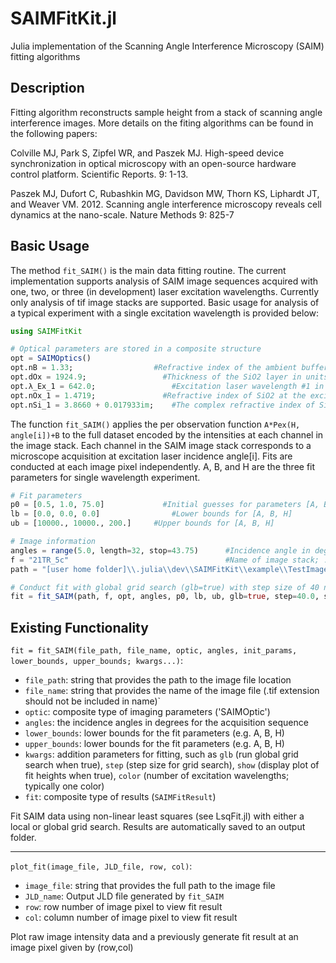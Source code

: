 # SAIMFitKit.jl
Julia implementation of the Scanning Angle Interference Microscopy (SAIM) fitting algorithms

## Description
Fitting algorithm reconstructs sample height from a stack of scanning angle interference images. More details on the fiting algorithms can be found in the following papers:

Colville MJ, Park S, Zipfel WR, and Paszek MJ. High-speed device synchronization in optical microscopy with an open-source hardware control platform. Scientific Reports. 9: 1-13. 

Paszek MJ, Dufort C, Rubashkin MG, Davidson MW, Thorn KS, Liphardt JT, and Weaver VM.  2012.  Scanning angle interference microscopy reveals cell dynamics at the nano-scale.  Nature Methods 9: 825-7

Basic Usage
-----------

The method `fit_SAIM()` is the main data fitting routine. The current implementation supports analysis of SAIM image sequences acquired with one, two, or three (in development) laser excitation wavelengths. Currently only analysis of tif image stacks are supported.  Basic usage for analysis of a typical experiment with a single excitation wavelength is provided below:

```julia
using SAIMFitKit

# Optical parameters are stored in a composite structure
opt = SAIMOptics()
opt.nB = 1.33;	                #Refractive index of the ambient buffer / cytoplasm
opt.dOx = 1924.9;	              #Thickness of the SiO2 layer in units of nm
opt.λ_Ex_1 = 642.0;		        	#Excitation laser wavelength #1 in units of nm
opt.nOx_1 = 1.4719;		          #Refractive index of SiO2 at the excitation wavelength
opt.nSi_1 = 3.8660 + 0.017933im;    #The complex refractive index of Si at the excitation wavelength
```
The function `fit_SAIM()` applies the per observation function `A*Pex(H, angle[i])+B` to the full dataset encoded by the intensities at each channel in the image stack.  Each channel in the SAIM image stack corresponds to a microscope acquisition at excitation laser incidence angle[i]. Fits are conducted at each image pixel independently. A, B, and H are the three fit parameters for single wavelength experiment.

```julia
# Fit parameters
p0 = [0.5, 1.0, 75.0]		      #Initial guesses for parameters [A, B, H]
lb = [0.0, 0.0, 0.0]			    #Lower bounds for [A, B, H]
ub = [10000., 10000., 200.]		#Upper bounds for [A, B, H]

# Image information
angles = range(5.0, length=32, stop=43.75)	    #Incidence angle in degrees for each image frame	
f = "21TR_5c"                                   #Name of image stack; .tif extension should not be included in the image name
path = "[user home folder]\\.julia\\dev\\SAIMFitKit\\example\\TestImages" #Path to image file location

# Conduct fit with global grid search (glb=true) with step size of 40 nm (step=40.0) and displaying the plot of the fit heights (show=true)
fit = fit_SAIM(path, f, opt, angles, p0, lb, ub, glb=true, step=40.0, show=true)
```

Existing Functionality
----------------------

`fit = fit_SAIM(file_path, file_name, optic, angles, init_params, lower_bounds, upper_bounds; kwargs...)`:

* `file_path`: string that provides the path to the image file location
* `file_name`: string that provides the name of the image file (.tif extension should not be included in name)`
* `optic`: composite type of imaging parameters ('SAIMOptic')
* `angles`: the incidence angles in degrees for the acquisition sequence 
* `lower_bounds`: lower bounds for the fit parameters (e.g. A, B, H)
* `upper_bounds`: lower bounds for the fit parameters (e.g. A, B, H)
* `kwargs`: addition parameters for fitting, such as `glb` (run global grid search when true), `step` (step size for grid search), `show` (display plot of fit heights when true), `color` (number of excitation wavelengths; typically one color)
* `fit`: composite type of results (`SAIMFitResult`)

Fit SAIM data using non-linear least squares (see LsqFit.jl) with either a local or global grid search. Results are automatically saved to an output folder. 

----

`plot_fit(image_file, JLD_file, row, col)`:

* `image_file`: string that provides the full path to the image file
* `JLD_name`: Output JLD file generated by `fit_SAIM`
* `row`: row number of image pixel to view fit result 
* `col`: column number of image pixel to view fit result 

Plot raw image intensity data and a previously generate fit result at an image pixel given by (row,col) 

